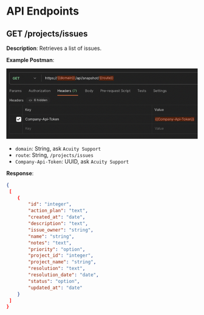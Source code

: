 # API Endpoints

## GET /projects/issues

**Description**: Retrieves a list of issues.

**Example Postman**:

![Alt text](image.png)

- `domain`: String, ask `Acuity Support`
- `route`: String, `/projects/issues`
- `Company-Api-Token`: UUID, ask `Acuity Support`

**Response**:

```json
{
 [
    {
        "id": "integer",
        "action_plan": "text",
        "created_at": "date",
        "description": "text",
        "issue_owner": "string",
        "name": "string",
        "notes": "text",
        "priority": "option",
        "project_id": "integer",
        "project_name": "string",
        "resolution": "text",
        "resolution_date": "date",
        "status": "option",
        "updated_at": "date"
    }
 ]
}
